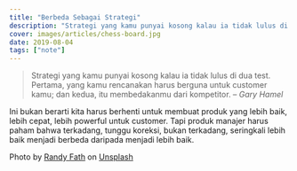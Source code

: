 ```yaml
---
title: "Berbeda Sebagai Strategi"
description: "Strategi yang kamu punyai kosong kalau ia tidak lulus di dua test. Pertama, yang kamu rencanakan harus berguna untuk customer kamu; dan kedua, itu membedakanmu dari kompetitor. – Gary Hamel"
cover: images/articles/chess-board.jpg
date: 2019-08-04
tags: ["note"]
---
```


> Strategi yang kamu punyai kosong kalau ia tidak lulus di dua test. Pertama, yang kamu rencanakan harus berguna untuk customer kamu; dan kedua, itu membedakanmu dari kompetitor. – *Gary Hamel*

Ini bukan berarti kita harus berhenti untuk membuat produk yang lebih baik, lebih cepat, lebih powerful untuk customer. Tapi produk manajer harus paham bahwa terkadang, tunggu koreksi, bukan terkadang, seringkali lebih baik menjadi berbeda daripada menjadi lebih baik.

Photo by [Randy Fath](https://unsplash.com/@randyfath?utm_source=unsplash&utm_medium=referral&utm_content=creditCopyText) on [Unsplash](https://unsplash.com/search/photos/different?utm_source=unsplash&utm_medium=referral&utm_content=creditCopyText)